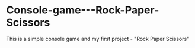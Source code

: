 # Console-game---Rock-Paper-Scissors
This is a simple console game and my first project - "Rock Paper Scissors"
